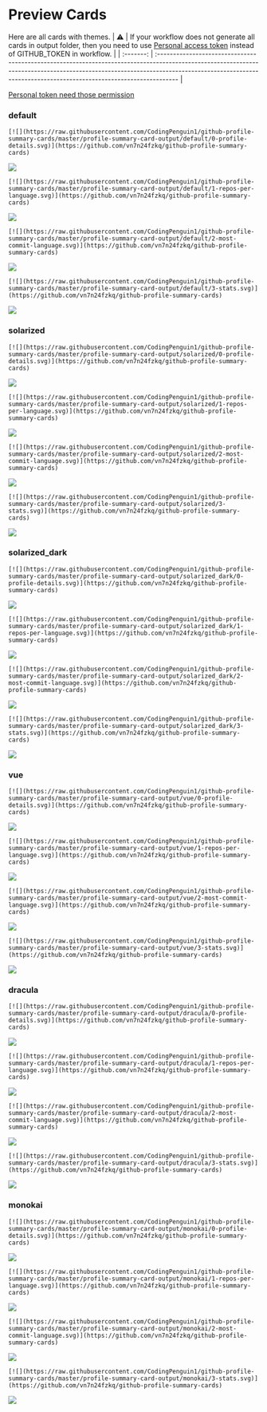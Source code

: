 
# Preview Cards

Here are all cards with themes.
| :warning: | If your workflow does not generate all cards in output folder, then you need to use [Personal access token](https://docs.github.com/en/actions/configuring-and-managing-workflows/creating-and-storing-encrypted-secrets) instead of GITHUB_TOKEN in workflow. |
| :-------: | :------------------------------------------------------------------------------------------------------------------------------------------------------------------------------------------------------------------------------------------------ |

[Personal token need those permission](https://github.com/vn7n24fzkq/github-profile-summary-cards/wiki/Personal-access-token-permissions)


### default


```
[![](https://raw.githubusercontent.com/CodingPenguin1/github-profile-summary-cards/master/profile-summary-card-output/default/0-profile-details.svg)](https://github.com/vn7n24fzkq/github-profile-summary-cards)
```
![](https://raw.githubusercontent.com/CodingPenguin1/github-profile-summary-cards/master/profile-summary-card-output/default/0-profile-details.svg)


```
[![](https://raw.githubusercontent.com/CodingPenguin1/github-profile-summary-cards/master/profile-summary-card-output/default/1-repos-per-language.svg)](https://github.com/vn7n24fzkq/github-profile-summary-cards)
```
![](https://raw.githubusercontent.com/CodingPenguin1/github-profile-summary-cards/master/profile-summary-card-output/default/1-repos-per-language.svg)


```
[![](https://raw.githubusercontent.com/CodingPenguin1/github-profile-summary-cards/master/profile-summary-card-output/default/2-most-commit-language.svg)](https://github.com/vn7n24fzkq/github-profile-summary-cards)
```
![](https://raw.githubusercontent.com/CodingPenguin1/github-profile-summary-cards/master/profile-summary-card-output/default/2-most-commit-language.svg)


```
[![](https://raw.githubusercontent.com/CodingPenguin1/github-profile-summary-cards/master/profile-summary-card-output/default/3-stats.svg)](https://github.com/vn7n24fzkq/github-profile-summary-cards)
```
![](https://raw.githubusercontent.com/CodingPenguin1/github-profile-summary-cards/master/profile-summary-card-output/default/3-stats.svg)


### solarized


```
[![](https://raw.githubusercontent.com/CodingPenguin1/github-profile-summary-cards/master/profile-summary-card-output/solarized/0-profile-details.svg)](https://github.com/vn7n24fzkq/github-profile-summary-cards)
```
![](https://raw.githubusercontent.com/CodingPenguin1/github-profile-summary-cards/master/profile-summary-card-output/solarized/0-profile-details.svg)


```
[![](https://raw.githubusercontent.com/CodingPenguin1/github-profile-summary-cards/master/profile-summary-card-output/solarized/1-repos-per-language.svg)](https://github.com/vn7n24fzkq/github-profile-summary-cards)
```
![](https://raw.githubusercontent.com/CodingPenguin1/github-profile-summary-cards/master/profile-summary-card-output/solarized/1-repos-per-language.svg)


```
[![](https://raw.githubusercontent.com/CodingPenguin1/github-profile-summary-cards/master/profile-summary-card-output/solarized/2-most-commit-language.svg)](https://github.com/vn7n24fzkq/github-profile-summary-cards)
```
![](https://raw.githubusercontent.com/CodingPenguin1/github-profile-summary-cards/master/profile-summary-card-output/solarized/2-most-commit-language.svg)


```
[![](https://raw.githubusercontent.com/CodingPenguin1/github-profile-summary-cards/master/profile-summary-card-output/solarized/3-stats.svg)](https://github.com/vn7n24fzkq/github-profile-summary-cards)
```
![](https://raw.githubusercontent.com/CodingPenguin1/github-profile-summary-cards/master/profile-summary-card-output/solarized/3-stats.svg)


### solarized_dark


```
[![](https://raw.githubusercontent.com/CodingPenguin1/github-profile-summary-cards/master/profile-summary-card-output/solarized_dark/0-profile-details.svg)](https://github.com/vn7n24fzkq/github-profile-summary-cards)
```
![](https://raw.githubusercontent.com/CodingPenguin1/github-profile-summary-cards/master/profile-summary-card-output/solarized_dark/0-profile-details.svg)


```
[![](https://raw.githubusercontent.com/CodingPenguin1/github-profile-summary-cards/master/profile-summary-card-output/solarized_dark/1-repos-per-language.svg)](https://github.com/vn7n24fzkq/github-profile-summary-cards)
```
![](https://raw.githubusercontent.com/CodingPenguin1/github-profile-summary-cards/master/profile-summary-card-output/solarized_dark/1-repos-per-language.svg)


```
[![](https://raw.githubusercontent.com/CodingPenguin1/github-profile-summary-cards/master/profile-summary-card-output/solarized_dark/2-most-commit-language.svg)](https://github.com/vn7n24fzkq/github-profile-summary-cards)
```
![](https://raw.githubusercontent.com/CodingPenguin1/github-profile-summary-cards/master/profile-summary-card-output/solarized_dark/2-most-commit-language.svg)


```
[![](https://raw.githubusercontent.com/CodingPenguin1/github-profile-summary-cards/master/profile-summary-card-output/solarized_dark/3-stats.svg)](https://github.com/vn7n24fzkq/github-profile-summary-cards)
```
![](https://raw.githubusercontent.com/CodingPenguin1/github-profile-summary-cards/master/profile-summary-card-output/solarized_dark/3-stats.svg)


### vue


```
[![](https://raw.githubusercontent.com/CodingPenguin1/github-profile-summary-cards/master/profile-summary-card-output/vue/0-profile-details.svg)](https://github.com/vn7n24fzkq/github-profile-summary-cards)
```
![](https://raw.githubusercontent.com/CodingPenguin1/github-profile-summary-cards/master/profile-summary-card-output/vue/0-profile-details.svg)


```
[![](https://raw.githubusercontent.com/CodingPenguin1/github-profile-summary-cards/master/profile-summary-card-output/vue/1-repos-per-language.svg)](https://github.com/vn7n24fzkq/github-profile-summary-cards)
```
![](https://raw.githubusercontent.com/CodingPenguin1/github-profile-summary-cards/master/profile-summary-card-output/vue/1-repos-per-language.svg)


```
[![](https://raw.githubusercontent.com/CodingPenguin1/github-profile-summary-cards/master/profile-summary-card-output/vue/2-most-commit-language.svg)](https://github.com/vn7n24fzkq/github-profile-summary-cards)
```
![](https://raw.githubusercontent.com/CodingPenguin1/github-profile-summary-cards/master/profile-summary-card-output/vue/2-most-commit-language.svg)


```
[![](https://raw.githubusercontent.com/CodingPenguin1/github-profile-summary-cards/master/profile-summary-card-output/vue/3-stats.svg)](https://github.com/vn7n24fzkq/github-profile-summary-cards)
```
![](https://raw.githubusercontent.com/CodingPenguin1/github-profile-summary-cards/master/profile-summary-card-output/vue/3-stats.svg)


### dracula


```
[![](https://raw.githubusercontent.com/CodingPenguin1/github-profile-summary-cards/master/profile-summary-card-output/dracula/0-profile-details.svg)](https://github.com/vn7n24fzkq/github-profile-summary-cards)
```
![](https://raw.githubusercontent.com/CodingPenguin1/github-profile-summary-cards/master/profile-summary-card-output/dracula/0-profile-details.svg)


```
[![](https://raw.githubusercontent.com/CodingPenguin1/github-profile-summary-cards/master/profile-summary-card-output/dracula/1-repos-per-language.svg)](https://github.com/vn7n24fzkq/github-profile-summary-cards)
```
![](https://raw.githubusercontent.com/CodingPenguin1/github-profile-summary-cards/master/profile-summary-card-output/dracula/1-repos-per-language.svg)


```
[![](https://raw.githubusercontent.com/CodingPenguin1/github-profile-summary-cards/master/profile-summary-card-output/dracula/2-most-commit-language.svg)](https://github.com/vn7n24fzkq/github-profile-summary-cards)
```
![](https://raw.githubusercontent.com/CodingPenguin1/github-profile-summary-cards/master/profile-summary-card-output/dracula/2-most-commit-language.svg)


```
[![](https://raw.githubusercontent.com/CodingPenguin1/github-profile-summary-cards/master/profile-summary-card-output/dracula/3-stats.svg)](https://github.com/vn7n24fzkq/github-profile-summary-cards)
```
![](https://raw.githubusercontent.com/CodingPenguin1/github-profile-summary-cards/master/profile-summary-card-output/dracula/3-stats.svg)


### monokai


```
[![](https://raw.githubusercontent.com/CodingPenguin1/github-profile-summary-cards/master/profile-summary-card-output/monokai/0-profile-details.svg)](https://github.com/vn7n24fzkq/github-profile-summary-cards)
```
![](https://raw.githubusercontent.com/CodingPenguin1/github-profile-summary-cards/master/profile-summary-card-output/monokai/0-profile-details.svg)


```
[![](https://raw.githubusercontent.com/CodingPenguin1/github-profile-summary-cards/master/profile-summary-card-output/monokai/1-repos-per-language.svg)](https://github.com/vn7n24fzkq/github-profile-summary-cards)
```
![](https://raw.githubusercontent.com/CodingPenguin1/github-profile-summary-cards/master/profile-summary-card-output/monokai/1-repos-per-language.svg)


```
[![](https://raw.githubusercontent.com/CodingPenguin1/github-profile-summary-cards/master/profile-summary-card-output/monokai/2-most-commit-language.svg)](https://github.com/vn7n24fzkq/github-profile-summary-cards)
```
![](https://raw.githubusercontent.com/CodingPenguin1/github-profile-summary-cards/master/profile-summary-card-output/monokai/2-most-commit-language.svg)


```
[![](https://raw.githubusercontent.com/CodingPenguin1/github-profile-summary-cards/master/profile-summary-card-output/monokai/3-stats.svg)](https://github.com/vn7n24fzkq/github-profile-summary-cards)
```
![](https://raw.githubusercontent.com/CodingPenguin1/github-profile-summary-cards/master/profile-summary-card-output/monokai/3-stats.svg)

